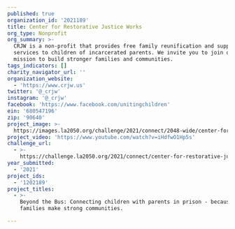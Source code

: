 ```yaml
---
published: true
organization_id: '2021189'
title: Center for Restorative Justice Works
org_type: Nonprofit
org_summary: >-
  CRJW is a non-profit that provides free family reunification and support
  services to children of incarcerated parents. We invite you to join our
  mission to build stronger families and communities.
tags_indicators: []
charity_navigator_url: ''
organization_website:
  - 'https://www.crjw.us'
twitter: '@_crjw'
instagram: '@_crjw'
facebook: 'https://www.facebook.com/unitingchildren'
ein: '680547196'
zip: '90640'
project_image: >-
  https://images.la2050.org/challenge/2021/connect/2048-wide/center-for-restorative-justice-works.jpg
project_video: 'https://www.youtube.com/watch?v=iHdfwO1Hp5s'
challenge_url:
  - >-
    https://challenge.la2050.org/2021/connect/center-for-restorative-justice-works/
year_submitted:
  - '2021'
project_ids:
  - '1202189'
project_titles:
  - >-
    Beyond the Bus: Connecting children with parents in prison - because strong
    families make strong communities.

---
```

